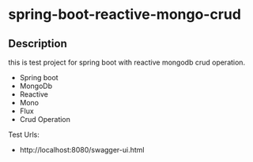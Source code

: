 # spring-boot-reactive-mongo-crud

## Description
this is test project for spring boot with reactive mongodb crud operation.

- Spring boot
- MongoDb
- Reactive
- Mono
- Flux
- Crud Operation

Test Urls:
- http://localhost:8080/swagger-ui.html
